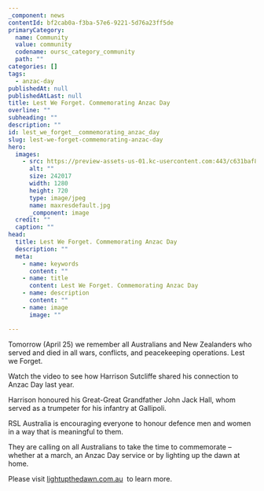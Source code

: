 ```yaml
---
_component: news
contentId: bf2cab0a-f3ba-57e6-9221-5d76a23ff5de
primaryCategory:
  name: Community
  value: community
  codename: oursc_category_community
  path: ""
categories: []
tags:
  - anzac-day
publishedAt: null
publishedAtLast: null
title: Lest We Forget. Commemorating Anzac Day
overline: ""
subheading: ""
description: ""
id: lest_we_forget__commemorating_anzac_day
slug: lest-we-forget-commemorating-anzac-day
hero:
  images:
    - src: https://preview-assets-us-01.kc-usercontent.com:443/c631baf8-1b46-001f-580c-d0001b68b4a8/734811fa-90a4-4a74-b1e4-85a0d6ab083c/maxresdefault.jpg
      alt: ""
      size: 242017
      width: 1280
      height: 720
      type: image/jpeg
      name: maxresdefault.jpg
      _component: image
  credit: ""
  caption: ""
head:
  title: Lest We Forget. Commemorating Anzac Day
  description: ""
  meta:
    - name: keywords
      content: ""
    - name: title
      content: Lest We Forget. Commemorating Anzac Day
    - name: description
      content: ""
    - name: image
      image: ""

---
```

Tomorrow (April 25) we remember all Australians and New Zealanders who served and died in all wars, conflicts, and peacekeeping operations. Lest we Forget.

Watch the video to see how Harrison Sutcliffe shared his connection to Anzac Day last year.

Harrison honoured his Great-Great Grandfather John Jack Hall, whom served as a trumpeter for his infantry at Gallipoli.

RSL Australia is encouraging everyone to honour defence men and women in a way that is meaningful to them.

They are calling on all Australians to take the time to commemorate – whether at a march, an Anzac Day service or by lighting up the dawn at home.

Please visit [lightupthedawn.com.au](https://lightupthedawn.com.au/)
 to learn more.

